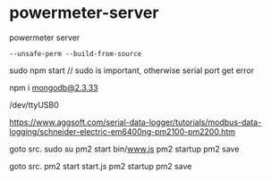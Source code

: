 # powermeter-server
powermeter server
```
--unsafe-perm --build-from-source
```
sudo npm start // sudo is important, otherwise serial port get error

npm i mongodb@2.3.33

/dev/ttyUSB0

https://www.aggsoft.com/serial-data-logger/tutorials/modbus-data-logging/schneider-electric-em6400ng-pm2100-pm2200.htm

goto src.
sudo su
pm2 start bin/www.js
pm2 startup
pm2 save

goto src.
pm2 start start.js
pm2 startup
pm2 save

